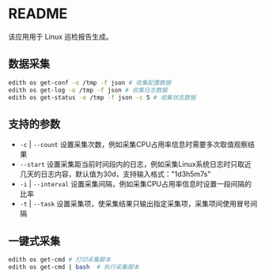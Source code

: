 # README

该应用用于 Linux 巡检报告生成。

## 数据采集

```bash
edith os get-conf -o /tmp -f json # 收集配置数据
edith os get-log -o /tmp -f json # 收集日志数据
edith os get-status -o /tmp -f json -c 5 # 收集状态数据
```

## 支持的参数

- `-c` | `--count` 设置采集次数，例如采集CPU占用率信息时需要多次取值观察结果
- `--start` 设置采集距当前时间段内的日志，例如采集Linux系统日志时只取近几天的日志内容，默认值为30d，支持输入格式："1d3h5m7s"
- `-i` | `--interval` 设置采集间隔，例如采集CPU占用率信息时设置一段间隔的比率
- `-t` | `--task` 设置采集项，使采集结果只输出指定采集项，采集项间使用冒号间隔

## 一键式采集

```bash
edith os get-cmd # 打印采集脚本
edith os get-cmd | bash  # 执行采集脚本
```
